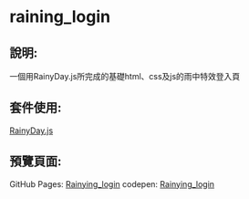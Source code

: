 # raining_login
## 說明:
一個用RainyDay.js所完成的基礎html、css及js的雨中特效登入頁
## 套件使用:
[RainyDay.js](https://mubaidr.js.org/rainyday.js/)
## 預覽頁面:
GitHub Pages: [Rainying_login](https://lockon1248.github.io/raining_login/)
codepen: [Rainying_login](https://lockon1248.github.io/raining_login/)
